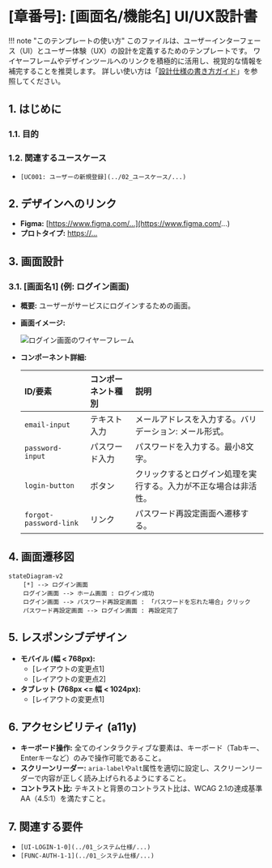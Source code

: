 # [章番号]: [画面名/機能名] UI/UX設計書

!!! note "このテンプレートの使い方"
このファイルは、ユーザーインターフェース（UI）とユーザー体験（UX）の設計を定義するためのテンプレートです。
ワイヤーフレームやデザインツールへのリンクを積極的に活用し、視覚的な情報を補完することを推奨します。
詳しい使い方は「[設計仕様の書き方ガイド](ここにガイドへのパスを記述してください)」を参照してください。

## 1. はじめに

### 1.1. 目的

<!-- このドキュメントが設計するUI/UXの目的や、ユーザーがこのUIを通じて達成できるゴールを記述します。 -->

### 1.2. 関連するユースケース

<!-- このUI/UX設計が関連する、ユースケースドキュメントへのリンクを記載します。 -->

- `[UC001: ユーザーの新規登録](../02_ユースケース/...)`

## 2. デザインへのリンク

<!-- Figma, Adobe XD, Sketchなどで作成したデザインカンプやプロトタイプへのリンクを記載します。ドキュメントでは、これらのデザインを補足する情報を記述することに注力します。 -->

- **Figma:** [https://www.figma.com/...](https://www.figma.com/...)
- **プロトタイプ:** [https://...](https://...)

## 3. 画面設計

### 3.1. [画面名1] (例: ログイン画面)

- **概要:** ユーザーがサービスにログインするための画面。
- **画面イメージ:**
  <!-- スクリーンショットやワイヤーフレームの画像をここに貼り付けます。 -->

  ![ログイン画面のワイヤーフレーム](ここに画像へのパスを記述)

- **コンポーネント詳細:**
  <!-- 画面を構成する主要なUIコンポーネントとその振る舞いをテーブルで説明します。 -->
  | ID/要素                | コンポーネント種別 | 説明                                                             |
  | :--------------------- | :----------------- | :--------------------------------------------------------------- |
  | `email-input`          | テキスト入力       | メールアドレスを入力する。バリデーション: メール形式。           |
  | `password-input`       | パスワード入力     | パスワードを入力する。最小8文字。                                |
  | `login-button`         | ボタン             | クリックするとログイン処理を実行する。入力が不正な場合は非活性。 |
  | `forgot-password-link` | リンク             | パスワード再設定画面へ遷移する。                                 |

## 4. 画面遷移図

<!-- ユーザーの操作による画面間の遷移を図で示します。Mermaidの利用を推奨します。 -->

```mermaid
stateDiagram-v2
    [*] --> ログイン画面
    ログイン画面 --> ホーム画面 : ログイン成功
    ログイン画面 --> パスワード再設定画面 : 「パスワードを忘れた場合」クリック
    パスワード再設定画面 --> ログイン画面 : 再設定完了
```

## 5. レスポンシブデザイン

<!-- デスクトップ、タブレット、モバイルなど、異なるデバイス幅でのレイアウトの変更点について記述します。 -->

- **モバイル (幅 < 768px):**
  - [レイアウトの変更点1]
  - [レイアウトの変更点2]
- **タブレット (768px <= 幅 < 1024px):**
  - [レイアウトの変更点1]

## 6. アクセシビリティ (a11y)

<!-- WCAG (Web Content Accessibility Guidelines) などの基準に基づき、アクセシビリティを確保するための実装方針を記述します。 -->

- **キーボード操作:** 全てのインタラクティブな要素は、キーボード（Tabキー、Enterキーなど）のみで操作可能であること。
- **スクリーンリーダー:** `aria-label`や`alt`属性を適切に設定し、スクリーンリーダーで内容が正しく読み上げられるようにすること。
- **コントラスト比:** テキストと背景のコントラスト比は、WCAG 2.1の達成基準AA（4.5:1）を満たすこと。

## 7. 関連する要件

<!-- この設計の根拠となる要件IDへのリンクを記載します。 -->

- `[UI-LOGIN-1-0](../01_システム仕様/...)`
- `[FUNC-AUTH-1-1](../01_システム仕様/...)`
